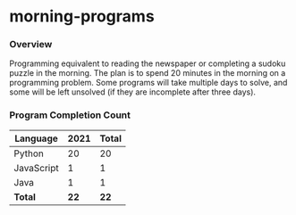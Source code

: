 # morning-programs

### Overview

Programming equivalent to reading the newspaper or completing a sudoku puzzle in the morning.  The plan is to spend 20 
minutes in the morning on a programming problem.  Some programs will take multiple days to solve, and some will be left 
unsolved (if they are incomplete after three days).

### Program Completion Count

| Language     | 2021   | Total  |
|--------------|--------|--------|
| Python       | 20     | 20     |
| JavaScript   | 1      | 1      |
| Java         | 1      | 1      |
| **Total**    | **22** | **22** |
